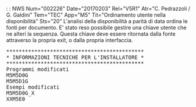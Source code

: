  :  : NWS Num="002226" Date="20170203" Rel="V5R1" Atr="C. Pedrazzoli / G. Galdini" Tem="TEC" App="M5" Tit="Ordinamento utente nella disponibilità" Sts="20"
L'analisi della disponibilità a parità di data ordina le fonti per documento.
E' stato reso possibile gestire una chiave utente che ne alteri la sequenza.
Questa chiave deve essere ritornata dalla fonte attraverso la propria exit, o dalla propria interfaccia.

<pre>
********************************************
* INFORMAZIONI TECNICHE PER L'INSTALLATORE *
********************************************
Programmi modificati
M5M5D0G
M5M5D1G
Esempi modificati
M5M5D0G_X
XXM5E0
</pre>
